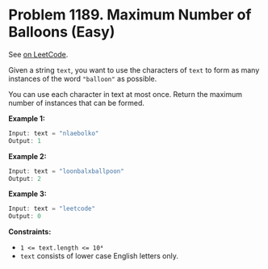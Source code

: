 Problem 1189. Maximum Number of Balloons (Easy)
===============================================

See [on LeetCode](https://leetcode.com/problems/maximum-number-of-balloons/).

Given a string `text`, you want to use the characters of `text` to form as many instances of the word `"balloon"` as possible.

You can use each character in text at most once. Return the maximum number of instances that can be formed.

**Example 1:**

```Rust
Input: text = "nlaebolko"
Output: 1
```

**Example 2:**

```Rust
Input: text = "loonbalxballpoon"
Output: 2
```

**Example 3:**

```Rust
Input: text = "leetcode"
Output: 0
```

**Constraints:**

* `1 <= text.length <= 10⁴`
* `text` consists of lower case English letters only.
